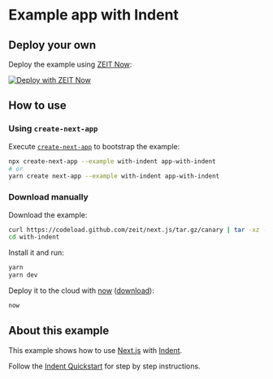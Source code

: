 # Example app with Indent

## Deploy your own

Deploy the example using [ZEIT Now](https://zeit.co/now):

[![Deploy with ZEIT Now](https://zeit.co/button)](https://zeit.co/new/project?template=https://github.com/zeit/next.js/tree/canary/examples/with-indent)

## How to use

### Using `create-next-app`

Execute [`create-next-app`](https://github.com/zeit/next.js/tree/canary/packages/create-next-app) to bootstrap the example:

```bash
npx create-next-app --example with-indent app-with-indent
# or
yarn create next-app --example with-indent app-with-indent
```

### Download manually

Download the example:

```bash
curl https://codeload.github.com/zeit/next.js/tar.gz/canary | tar -xz --strip=2 next.js-canary/examples/with-indent
cd with-indent
```

Install it and run:

```bash
yarn
yarn dev
```

Deploy it to the cloud with [now](https://zeit.co/now) ([download](https://zeit.co/download)):

```bash
now
```

## About this example

This example shows how to use [Next.js](https://github.com/zeit/next.js) with [Indent](https://indent.com/?ref=nextjs).

Follow the [Indent Quickstart](https://indent.com/docs/quickstart) for step by step instructions.
